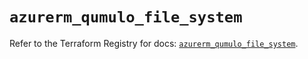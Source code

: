# `azurerm_qumulo_file_system`

Refer to the Terraform Registry for docs: [`azurerm_qumulo_file_system`](https://registry.terraform.io/providers/hashicorp/azurerm/4.39.0/docs/resources/qumulo_file_system).
